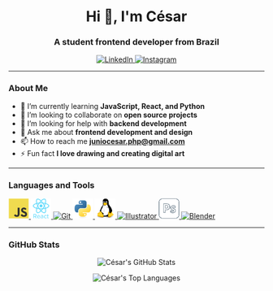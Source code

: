 <h1 align="center">Hi 👋, I'm César</h1>
<h3 align="center">A student frontend developer from Brazil</h3>

<p align="center">
  <a href="https://linkedin.com/in/ollcesar" target="_blank">
    <img src="https://img.shields.io/badge/-LinkedIn-blue?style=flat-square&logo=Linkedin&logoColor=white&link=https://linkedin.com/in/ollcesar" alt="LinkedIn" />
  </a>
  <a href="https://instagram.com/ollcesar" target="_blank">
    <img src="https://img.shields.io/badge/-Instagram-E4405F?style=flat-square&logo=Instagram&logoColor=white" alt="Instagram" />
  </a>
</p>

---

### About Me

- 🌱 I’m currently learning **JavaScript, React, and Python**
- 👯 I’m looking to collaborate on **open source projects**
- 🤔 I’m looking for help with **backend development**
- 💬 Ask me about **frontend development and design**
- 📫 How to reach me **[juniocesar.php@gmail.com](mailto:juniocesar.php@gmail.com)**
- ⚡ Fun fact **I love drawing and creating digital art**

---

### Languages and Tools

<p align="left">
  <a href="https://developer.mozilla.org/en-US/docs/Web/JavaScript" target="_blank">
    <img src="https://raw.githubusercontent.com/devicons/devicon/master/icons/javascript/javascript-original.svg" alt="JavaScript" width="40" height="40" />
  </a>
  <a href="https://reactjs.org/" target="_blank">
    <img src="https://raw.githubusercontent.com/devicons/devicon/master/icons/react/react-original-wordmark.svg" alt="React" width="40" height="40" />
  </a>
  <a href="https://git-scm.com/" target="_blank">
    <img src="https://www.vectorlogo.zone/logos/git-scm/git-scm-icon.svg" alt="Git" width="40" height="40" />
  </a>
  <a href="https://www.python.org" target="_blank">
    <img src="https://raw.githubusercontent.com/devicons/devicon/master/icons/python/python-original.svg" alt="Python" width="40" height="40" />
  </a>
  <a href="https://www.linux.org/" target="_blank">
    <img src="https://raw.githubusercontent.com/devicons/devicon/master/icons/linux/linux-original.svg" alt="Linux" width="40" height="40" />
  </a>
  <a href="https://www.adobe.com/in/products/illustrator.html" target="_blank">
    <img src="https://www.vectorlogo.zone/logos/adobe_illustrator/adobe_illustrator-icon.svg" alt="Illustrator" width="40" height="40" />
  </a>
  <a href="https://www.photoshop.com/en" target="_blank">
    <img src="https://raw.githubusercontent.com/devicons/devicon/master/icons/photoshop/photoshop-line.svg" alt="Photoshop" width="40" height="40" />
  </a>
  <a href="https://www.blender.org/" target="_blank">
    <img src="https://download.blender.org/branding/community/blender_community_badge_white.svg" alt="Blender" width="40" height="40" />
  </a>
</p>

---

### GitHub Stats

<p align="center">
  <img src="https://github-readme-stats.vercel.app/api?username=ollcesar&show_icons=true&theme=radical" alt="César's GitHub Stats" />
</p>

<p align="center">
  <img src="https://github-readme-stats.vercel.app/api/top-langs/?username=ollcesar&layout=compact&theme=radical" alt="César's Top Languages" />
</p>
